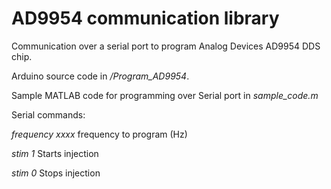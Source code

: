 # AD9954 communication library

Communication over a serial port to program Analog Devices AD9954 DDS chip.

Arduino source code in _/Program_AD9954_.

Sample MATLAB code for programming over Serial port in _sample_code.m_

Serial commands:

  _frequency xxxx_      frequency to program (Hz)

  _stim 1_              Starts injection
  
  _stim 0_              Stops injection

